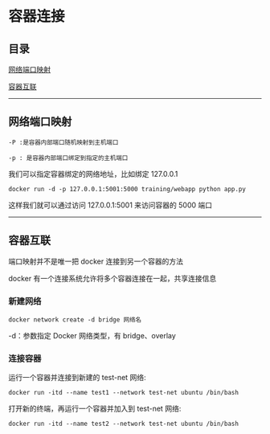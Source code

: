 # 容器连接

## 目录

[网络端口映射](#jump1)

[容器互联](#jump2)

---	

<span id="jump1"></span>

## 网络端口映射

```
-P :是容器内部端口随机映射到主机端口

-p : 是容器内部端口绑定到指定的主机端口
```

我们可以指定容器绑定的网络地址，比如绑定 127.0.0.1

```shell
docker run -d -p 127.0.0.1:5001:5000 training/webapp python app.py
```

这样我们就可以通过访问 127.0.0.1:5001 来访问容器的 5000 端口

---

<span id="jump2"></span>

## 容器互联

端口映射并不是唯一把 docker 连接到另一个容器的方法

docker 有一个连接系统允许将多个容器连接在一起，共享连接信息

### 新建网络

```shell
docker network create -d bridge 网络名
```

-d：参数指定 Docker 网络类型，有 bridge、overlay

### 连接容器

运行一个容器并连接到新建的 test-net 网络:

```shell
docker run -itd --name test1 --network test-net ubuntu /bin/bash
```

打开新的终端，再运行一个容器并加入到 test-net 网络:

```shell
docker run -itd --name test2 --network test-net ubuntu /bin/bash
```
